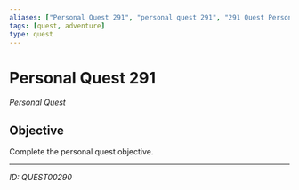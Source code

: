 ```yaml
---
aliases: ["Personal Quest 291", "personal quest 291", "291 Quest Personal"]
tags: [quest, adventure]
type: quest
---
```


# Personal Quest 291

*Personal Quest*

## Objective
Complete the personal quest objective.

---
*ID: QUEST00290*